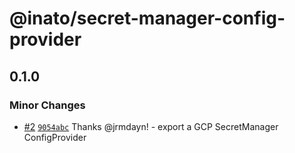 # @inato/secret-manager-config-provider

## 0.1.0

### Minor Changes

- [#2](https://github.com/inato/secret-manager-config-provider/pull/2) [`9054abc`](https://github.com/inato/secret-manager-config-provider/commit/9054abc232961a8dbad352c21b297297304746da) Thanks @jrmdayn! - export a GCP SecretManager ConfigProvider
